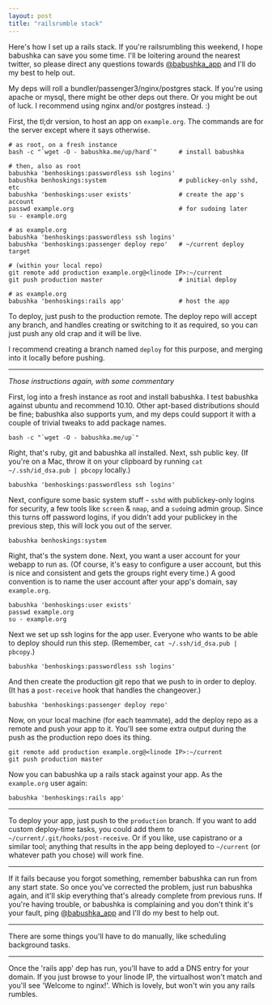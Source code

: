 ```yaml
---
layout: post
title: "railsrumble stack"
---
```


Here's how I set up a rails stack. If you're railsrumbling this weekend, I hope babushka can save you some time. I'll be loitering around the nearest twitter, so please direct any questions towards [@babushka_app](http://twitter.com/babushka_app) and I'll do my best to help out.

My deps will roll a bundler/passenger3/nginx/postgres stack. If you're using apache or mysql, there might be other deps out there. Or you might be out of luck. I recommend using nginx and/or postgres instead. :)

First, the tl;dr version, to host an app on `example.org`. The commands are for the server except where it says otherwise.

    # as root, on a fresh instance
    bash -c "`wget -O - babushka.me/up/hard`"      # install babushka

    # then, also as root
    babushka 'benhoskings:passwordless ssh logins'
    babushka benhoskings:system                    # publickey-only sshd, etc
    babushka 'benhoskings:user exists'             # create the app's account
    passwd example.org                             # for sudoing later
    su - example.org

    # as example.org
    babushka 'benhoskings:passwordless ssh logins'
    babushka 'benhoskings:passenger deploy repo'   # ~/current deploy target

    # (within your local repo)
    git remote add production example.org@<linode IP>:~/current
    git push production master                     # initial deploy

    # as example.org
    babushka 'benhoskings:rails app'               # host the app

To deploy, just push to the production remote. The deploy repo will accept any branch, and handles creating or switching to it as required, so you can just push any old crap and it will be live.

I recommend creating a branch named `deploy` for this purpose, and merging into it locally before pushing.

---
_Those instructions again, with some commentary_

First, log into a fresh instance as root and install babushka. I test babushka against ubuntu and recommend 10.10. Other apt-based distributions should be fine; babushka also supports yum, and my deps could support it with a couple of trivial tweaks to add package names.

    bash -c "`wget -O - babushka.me/up`"

Right, that's ruby, git and babushka all installed. Next, ssh public key. (If you're on a Mac, throw it on your clipboard by running `cat ~/.ssh/id_dsa.pub | pbcopy` locally.)

    babushka 'benhoskings:passwordless ssh logins'

Next, configure some basic system stuff - `sshd` with publickey-only logins for security, a few tools like `screen` & `nmap`, and a `sudo`ing admin group. Since this turns off password logins, if you didn't add your publickey in the previous step, this will lock you out of the server.

    babushka benhoskings:system

Right, that's the system done. Next, you want a user account for your webapp to run as. (Of course, it's easy to configure a user account, but this is nice and consistent and gets the groups right every time.) A good convention is to name the user account after your app's domain, say `example.org`.

    babushka 'benhoskings:user exists'
    passwd example.org
    su - example.org

Next we set up ssh logins for the app user. Everyone who wants to be able to deploy should run this step. (Remember, `cat ~/.ssh/id_dsa.pub | pbcopy`.)

    babushka 'benhoskings:passwordless ssh logins'

And then create the production git repo that we push to in order to deploy. (It has a `post-receive` hook that handles the changeover.)

    babushka 'benhoskings:passenger deploy repo'

Now, on your local machine (for each teammate), add the deploy repo as a remote and push your app to it. You'll see some extra output during the push as the production repo does its thing.

    git remote add production example.org@<linode IP>:~/current
    git push production master

Now you can babushka up a rails stack against your app. As the `example.org` user again:

    babushka 'benhoskings:rails app'

---
To deploy your app, just push to the `production` branch. If you want to add custom deploy-time tasks, you could add them to `~/current/.git/hooks/post-receive`. Or if you like, use capistrano or a similar tool; anything that results in the app being deployed to `~/current` (or whatever path you chose) will work fine.

---
If it fails because you forgot something, remember babushka can run from any start state. So once you've corrected the problem, just run babushka again, and it'll skip everything that's already complete from previous runs. If you're having trouble, or babushka is complaining and you don't think it's your fault, ping [@babushka_app](http://twitter.com/babushka_app) and I'll do my best to help out.

---
There are some things you'll have to do manually, like scheduling background tasks.

---
Once the 'rails app' dep has run, you'll have to add a DNS entry for your domain. If you just browse to your linode IP, the virtualhost won't match and you'll see 'Welcome to nginx!'. Which is lovely, but won't win you any rails rumbles.

